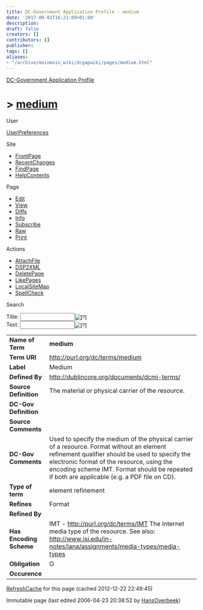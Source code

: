 ```yaml
---
title: DC-Government Application Profile - medium
date: '2017-09-01T16:21:09+01:00'
description: 
draft: false
creators: []
contributors: []
publisher: 
tags: []
aliases:
- "/archive/moinmoin_wiki/dcgapwiki/pages/medium.html"
---
```


 [DC-Government Application Profile](http://dublincore.org/dcgapwiki/FrontPage)

# > [medium](http://dublincore.org/dcgapwiki/medium?action=fullsearch&value=medium&literal=1&case=1&context=40 "Click here to do a full-text search for this title")

User

 [UserPreferences](http://dublincore.org/dcgapwiki/UserPreferences)

Site

- [FrontPage](http://dublincore.org/dcgapwiki/FrontPage)
- [RecentChanges](http://dublincore.org/dcgapwiki/RecentChanges)
- [FindPage](http://dublincore.org/dcgapwiki/FindPage)
- [HelpContents](http://dublincore.org/dcgapwiki/HelpContents)

Page

- [Edit](http://dublincore.org/dcgapwiki/medium?action=edit "Edit")
- [View](http://dublincore.org/dcgapwiki/medium "View")
- [Diffs](http://dublincore.org/dcgapwiki/medium?action=diff "Diffs")
- [Info](http://dublincore.org/dcgapwiki/medium?action=info "Info")
- [Subscribe](http://dublincore.org/dcgapwiki/medium?action=subscribe "Subscribe")
- [Raw](http://dublincore.org/dcgapwiki/medium?action=raw "Raw")
- [Print](http://dublincore.org/dcgapwiki/medium?action=print "Print")

Actions

- [AttachFile](http://dublincore.org/dcgapwiki/medium?action=AttachFile)
- [DSP2XML](http://dublincore.org/dcgapwiki/medium?action=DSP2XML)
- [DeletePage](http://dublincore.org/dcgapwiki/medium?action=DeletePage)
- [LikePages](http://dublincore.org/dcgapwiki/medium?action=LikePages)
- [LocalSiteMap](http://dublincore.org/dcgapwiki/medium?action=LocalSiteMap)
- [SpellCheck](http://dublincore.org/dcgapwiki/medium?action=SpellCheck)

Search

<form method="POST" action="/dcgapwiki/medium">
<p>
<input name="action" value="inlinesearch" type="hidden">
<input name="context" value="40" type="hidden">
Title: <input name="text_title" size="15" maxlength="50" type="text"><input src="medium_files/moin-search.png" name="button_title" alt="[?]" type="image"><br>Text: <input name="text_full" size="15" maxlength="50" type="text"><input src="medium_files/moin-search.png" name="button_full" alt="[?]" type="image">
</p>
</form>

<table>
  <tbody>
    <tr>
      <td>
        <strong>Name of Term</strong>
      </td>
      <td>
        <strong>medium</strong>
      </td>
    </tr>
    <tr>
      <td>
        <strong>Term URI</strong>
      </td>
      <td>
        <a href="http://purl.org/dc/terms/medium">http://purl.org/dc/terms/medium</a>
      </td>
    </tr>
    <tr>
      <td>
        <strong>Label</strong>
      </td>
      <td>
        Medium</td>
    </tr>
    <tr>
      <td>
        <strong>Defined By</strong>
      </td>
      <td>
        <a href="http://dublincore.org/documents/dcmi-terms/">http://dublincore.org/documents/dcmi-terms/</a>
      </td>
    </tr>
    <tr>
      <td>
        <strong>Source Definition</strong>
      </td>
      <td>
        The material or physical carrier of the resource.</td>
    </tr>
    <tr>
      <td>
        <strong>DC-Gov Definition</strong>
      </td>
      <td colspan="2" align="center">
      </td>
    </tr>
    <tr>
      <td>
        <strong>Source Comments</strong>
      </td>
      <td colspan="2" align="center">
      </td>
    </tr>
    <tr>
      <td>
        <strong>DC-Gov Comments</strong>
      </td>
      <td>
        Used to specify the medium of the physical carrier of a resource. Format
        without an element refinement qualifier should be used to specify the 
        electronic format of the resource, using the encoding scheme IMT. Format
        should be repeated if both are applicable (e.g. a PDF file on CD).</td>
    </tr>
    <tr>
      <td>
        <strong>Type of term</strong>
      </td>
      <td>
        element refinement</td>
    </tr>
    <tr>
      <td>
        <strong>Refines</strong>
      </td>
      <td>
        Format</td>
    </tr>
    <tr>
      <td>
        <strong>Refined By</strong>
      </td>
      <td colspan="2" align="center">
      </td>
    </tr>
    <tr>
      <td>
        <strong>Has Encoding Scheme</strong>
      </td>
      <td>
        IMT - <a href="http://purl.org/dc/terms/IMT">http://purl.org/dc/terms/IMT</a> The Internet media type of the resource. See also: <a href="http://www.isi.edu/in-notes/iana/assignments/media-types/media-types">http://www.isi.edu/in-notes/iana/assignments/media-types/media-types</a>
      </td>
    </tr>
    <tr>
      <td>
        <strong>Obligation</strong>
      </td>
      <td>
        O</td>
    </tr>
    <tr>
      <td>
        <strong>Occurence</strong>
      </td>
      <td colspan="2" align="center">
      </td>
    </tr>
  </tbody>
</table>


 [RefreshCache](http://dublincore.org/dcgapwiki/medium?action=refresh&arena=Page.py&key=medium.text_html) for this page (cached 2012-12-22 22:49:45)  

Immutable page (last edited 2006-04-23 20:38:52 by [HansOverbeek](http://dublincore.org/dcgapwiki/HansOverbeek))

